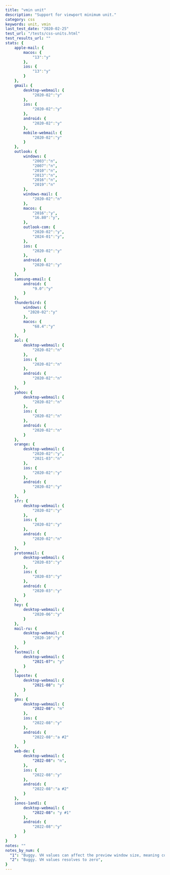 ```yaml
---
title: "vmin unit"
description: "Support for viewport minimum unit."
category: css
keywords: unit, vmin
last_test_date: "2020-02-25"
test_url: "/tests/css-units.html"
test_results_url: ""
stats: {
    apple-mail: {
        macos: {
            "13":"y"
        },
        ios: {
            "13":"y"
        }
    },
    gmail: {
        desktop-webmail: {
            "2020-02":"y"
        },
        ios: {
            "2020-02":"y"
        },
        android: {
            "2020-02":"y"
        },
        mobile-webmail: {
            "2020-02":"y"
        }
    },
    outlook: {
        windows: {
            "2003":"n",
            "2007":"n",
            "2010":"n",
            "2013":"n",
            "2016":"n",
            "2019":"n"
        },
        windows-mail: {
            "2020-02":"n"
        },
        macos: {
            "2016":"y",
            "16.80":"y",
        },
        outlook-com: {
            "2020-02":"y",
            "2024-01":"y",
        },
        ios: {
            "2020-02":"y"
        },
        android: {
            "2020-02":"y"
        }
    },
    samsung-email: {
        android: {
            "9.0":"y"
        }
    },
    thunderbird: {
        windows: {
          "2020-02":"y"
        },
        macos: {
            "68.4":"y"
        }
    },
    aol: {
        desktop-webmail: {
            "2020-02":"n"
        },
        ios: {
            "2020-02":"n"
        },
        android: {
            "2020-02":"n"
        }
    },
    yahoo: {
        desktop-webmail: {
            "2020-02":"n"
        },
        ios: {
            "2020-02":"n"
        },
        android: {
            "2020-02":"n"
        }
    },
    orange: {
        desktop-webmail: {
            "2020-02":"y",
            "2021-03":"n"
        },
        ios: {
            "2020-02":"y"
        },
        android: {
            "2020-02":"y"
        }
    },
    sfr: {
        desktop-webmail: {
            "2020-02":"y"
        },
        ios: {
            "2020-02":"y"
        },
        android: {
            "2020-02":"n"
        }
    },
    protonmail: {
        desktop-webmail: {
            "2020-03":"y"
        },
        ios: {
            "2020-03":"y"
        },
        android: {
            "2020-03":"y"
        }
    },
    hey: {
        desktop-webmail: {
            "2020-06":"y"
        }
    },
    mail-ru: {
        desktop-webmail: {
            "2020-10":"y"
        }
    },
    fastmail: {
        desktop-webmail: {
            "2021-07": "y"
        }
    },
    laposte: {
        desktop-webmail: {
            "2021-08": "y"
        }
    },
	gmx: {
		desktop-webmail: {
			"2022-08": "n"
		},
		ios: {
			"2022-08":"y"
		},
		android: {
			"2022-08":"a #2"
		}
	},
	web-de: {
		desktop-webmail: {
			"2022-08": "n",
        },
		ios: {
			"2022-08":"y"
		},
		android: {
			"2022-08":"a #2"
		}
	},
	ionos-1and1: {
		desktop-webmail: {
			"2022-08": "y #1"
		},
		android: {
			"2022-08":"y"
		}
	}
}
notes: ""
notes_by_num: {
  "1": "Buggy. VH values can affect the preview window size, meaning content can get lost.",
  "2": "Buggy. VH values resolves to zero",
}
---
```

